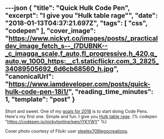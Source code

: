---json
{
  "title": "Quick Hulk Code Pen",
  "excerpt": "I give you \"Hulk table rage\"",
  "date": "2018-01-13T04:37:21.697Z",
  "tags": [
    "css",
    "codepen"
  ],
  "cover_image": "https://www.nickyt.co/images/posts/_practicaldev_image_fetch_s--_l7DUBNK--_c_imagga_scale,f_auto,fl_progressive,h_420,q_auto,w_1000_https:__c1.staticflickr.com_3_2825_34089505692_6d6cb68560_h.jpg",
  "canonicalUrl": "https://www.iamdeveloper.com/posts/quick-hulk-code-pen-18i1/",
  "reading_time_minutes": 1,
  "template": "post"
}
---

Short and sweet. One of my [goals for 2018](https://dev.to/nickytonline/2018-resolutions-1deo) is to start doing Code Pens. Here's my first one. Simple and fun. I give you [Hulk table rage](https://codepen.io/nickytonline/pen/jYKYWY).
{% codepen "https://codepen.io/nickytonline/pen/jYKYWY" %}

Cover photo courtesy of Flickr user [steelex709legocreations](https://www.flickr.com/photos/steelex709legocreations/34089505692/in/photostream).

